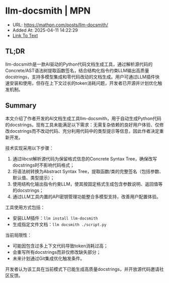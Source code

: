 # llm-docsmith | MPN
- URL: https://mathpn.com/posts/llm-docsmith/
- Added At: 2025-04-11 14:22:29
- [Link To Text](2025-04-11-llm-docsmith-mpn_raw.md)

## TL;DR


llm-docsmith是一款AI驱动的Python代码文档生成工具，通过解析源代码的Concrete/AST语法树提取函数签名，结合结构化指令约束LLM输出高质量docstrings，支持多模型集成和零代码改动的文档生成。用户可通过LLM插件快速安装和使用，但存在上下文过长的token消耗问题，开发者已开源并计划优化触发机制。

## Summary


本文介绍了作者开发的AI文档生成工具llm-docsmith，用于自动生成Python代码的docstrings。现有工具未能满足以下需求：无需复杂依赖的良好用户体验、仅修改docstrings而不改动代码、充分利用代码中的类型提示等信息，因此作者决定重新开发。

技术实现采用以下步骤：
1. 通过libcst解析源代码为保留格式信息的Concrete Syntax Tree，确保改写docstrings时不影响代码格式；
2. 将语法树转换为Abstract Syntax Tree，提取函数/类的完整签名（包括参数、默认值、类型提示）；
3. 使用结构化输出指令约束LLM，使其按固定格式生成包含参数说明、返回值等的docstrings；
4. 通过LLM工具内置的API密钥管理功能整合多模型支持，改善用户配置体验。

工具使用方式包括：
- 安装LLM插件：`llm install llm-docsmith`
- 生成指定文件文档：`llm docsmith ./script.py`

当前局限性：
- 可能因包含过多上下文代码导致token消耗过高；
- 会重写所有docstrings而非仅修改缺失部分；
- 未来计划通过Git集成优化触发条件。

开发者认为该工具在当前模式下已能生成高质量docstrings，并开放源代码邀请社区反馈。
